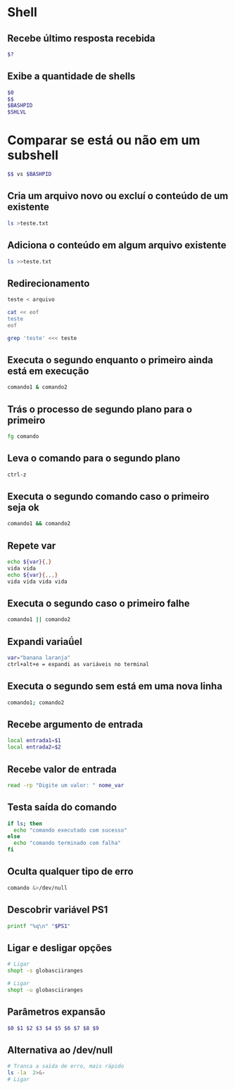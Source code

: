 # Shell

## Recebe último resposta recebida
```bash
$?
```

## Exibe a quantidade de shells
```bash
$0
$$
$BASHPID
$SHLVL
```

# Comparar se está ou não em um subshell
```bash
$$ vs $BASHPID
```

## Cria um arquivo novo ou excluí o conteúdo de um existente
```bash
ls >teste.txt
```

## Adiciona o conteúdo em algum arquivo existente
```bash
ls >>teste.txt
```

## Redirecionamento
```bash
teste < arquivo

cat << eof
teste
eof

grep 'teste' <<< teste
```

## Executa o segundo enquanto o primeiro ainda está em execução
```bash
comando1 & comando2
```

## Trás o processo de segundo plano para o primeiro
```bash
fg comando
```

## Leva o comando para o segundo plano
```bash
ctrl-z
```

## Executa o segundo comando caso o primeiro seja ok
```bash
comando1 && comando2
```

## Repete var
```bash
echo ${var}{,}
vida vida
echo ${var}{,,,}
vida vida vida vida
```
## Executa o segundo caso o primeiro falhe
```bash
comando1 || comando2
```

## Expandi variaǘel
```bash
var="banana laranja"
ctrl+alt+e = expandi as variáveis no terminal
```

## Executa o segundo sem está em uma nova linha
```bash
comando1; comando2
```

## Recebe argumento de entrada
```bash
local entrada1=$1
local entrada2=$2
```

## Recebe valor de entrada
```bash
read -rp "Digite um valor: " nome_var
```

## Testa saída do comando
```bash
if ls; then
  echo "comando executado com sucesso"
else
  echo "comando terminado com falha"
fi
```

## Oculta qualquer tipo de erro
```bash
comando &>/dev/null
```

## Descobrir variável PS1
```bash
printf "%q\n" "$PS1"
```

## Ligar e desligar opções
```bash
# Ligar
shopt -s globasciiranges

# Ligar
shopt -u globasciiranges
```

## Parâmetros expansão
```bash
$0 $1 $2 $3 $4 $5 $6 $7 $8 $9
```

## Alternativa ao /dev/null
```bash
# Tranca a saída de erro, mais rápido
ls -la  2>&-
# Ligar
```
